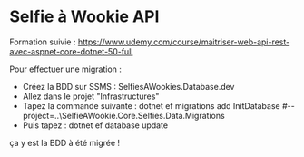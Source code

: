 # Selfie à Wookie API

Formation suivie : https://www.udemy.com/course/maitriser-web-api-rest-avec-aspnet-core-dotnet-50-full
 
Pour effectuer une migration :

- Créez la BDD sur SSMS : SelfiesAWookies.Database.dev
- Allez dans le projet "Infrastructures"
- Tapez la commande suivante : dotnet ef migrations add InitDatabase #--project=..\SelfieAWookie.Core.Selfies.Data.Migrations
- Puis tapez : dotnet ef database update

ça y est la BDD à été migrée !